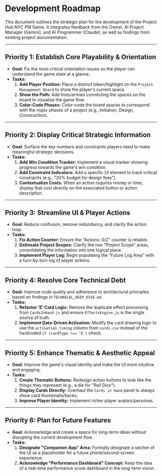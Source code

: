 # Development Roadmap

This document outlines the strategic plan for the development of the Project Hub NYC PM Game. It integrates feedback from the Owner, AI Project Manager (Gemini), and AI Programmer (Claude), as well as findings from existing project documentation.

---

## **Priority 1: Establish Core Playability & Orientation**
*   **Goal:** Fix the most critical orientation issues so the player can understand the game state at a glance.
*   **Tasks:**
    1.  **Add Player Position:** Place a distinct token/highlight on the `Project Management Board` to show the player's current space.
    2.  **Show the Path:** Add lines/arrows connecting the spaces on the board to visualize the game flow.
    3.  **Color-Code Phases:** Color-code the board spaces to correspond with the major phases of a project (e.g., Initiation, Design, Construction).

---

## **Priority 2: Display Critical Strategic Information**
*   **Goal:** Surface the key numbers and constraints players need to make meaningful strategic decisions.
*   **Tasks:**
    1.  **Add Win Condition Tracker:** Implement a visual tracker showing progress towards the game's win condition.
    2.  **Add Constraint Indicators:** Add a specific UI element to track critical constraints (e.g., "20% budget for design fees").
    3.  **Contextualize Costs:** When an action requires money or time, display that cost directly on the associated button or action description.

---

## **Priority 3: Streamline UI & Player Actions**
*   **Goal:** Reduce confusion, remove redundancy, and clarify the action loop.
*   **Tasks:**
    1.  **Fix Action Counter:** Ensure the "Actions: 0/2" counter is reliable.
    2.  **Delineate Project Scopes:** Clarify the two "Project Scope" areas, consolidating the information into one logical place.
    3.  **Implement Player Log:** Begin populating the "Future Log Area" with a turn-by-turn log of player actions.

---

## **Priority 4: Resolve Core Technical Debt**
*   **Goal:** Improve code quality and adherence to architectural principles based on findings in `TECHNICAL_DEEP_DIVE.md`.
*   **Tasks:**
    1.  **Refactor 'E' Card Logic:** Remove the duplicate effect processing from `CardsInHand.js` and ensure `EffectsEngine.js` is the single source of truth.
    2.  **Implement Data-Driven Activation:** Modify the card drawing logic to use the `activation_timing` column from `cards.csv` instead of the hardcoded `if (cardType !== 'E')` check.

---

## **Priority 5: Enhance Thematic & Aesthetic Appeal**
*   **Goal:** Improve the game's visual identity and make the UI more intuitive and engaging.
*   **Tasks:**
    1.  **Create Thematic Buttons:** Redesign action buttons to look like the things they represent (e.g., a die for "Roll Dice").
    2.  **Display Cards Directly:** Overhaul the `Cards in Hand` panel to always show card thumbnails/backs.
    3.  **Improve Player Identity:** Implement richer player avatars/personas.

---

## **Priority 6: Plan for Future Features**
*   **Goal:** Acknowledge and create a space for long-term ideas without disrupting the current development flow.
*   **Tasks:**
    1.  **Designate "Companion App" Area:** Formally designate a section of the UI as a placeholder for a future phone/second-screen experience.
    2.  **Acknowledge "Performance Dashboard" Concept:** Keep the idea of a real-time performance score dashboard in the long-term vision.
